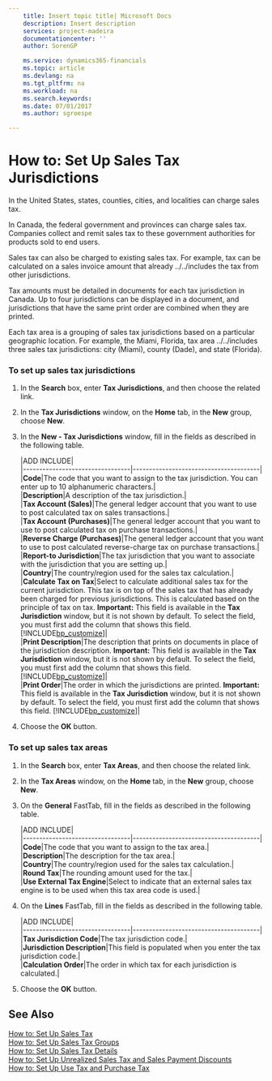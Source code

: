 ```yaml
---
    title: Insert topic title| Microsoft Docs
    description: Insert description
    services: project-madeira
    documentationcenter: ''
    author: SorenGP

    ms.service: dynamics365-financials
    ms.topic: article
    ms.devlang: na
    ms.tgt_pltfrm: na
    ms.workload: na
    ms.search.keywords:
    ms.date: 07/01/2017
    ms.author: sgroespe

---
```

# How to: Set Up Sales Tax Jurisdictions
In the United States, states, counties, cities, and localities can charge sales tax.  
  
 In Canada, the federal government and provinces can charge sales tax. Companies collect and remit sales tax to these government authorities for products sold to end users.  
  
 Sales tax can also be charged to existing sales tax. For example, tax can be calculated on a sales invoice amount that already ../../includes the tax from other jurisdictions.  
  
 Tax amounts must be detailed in documents for each tax jurisdiction in Canada. Up to four jurisdictions can be displayed in a document, and jurisdictions that have the same print order are combined when they are printed.  
  
 Each tax area is a grouping of sales tax jurisdictions based on a particular geographic location. For example, the Miami, Florida, tax area ../../includes three sales tax jurisdictions: city \(Miami\), county \(Dade\), and state \(Florida\).  
  
### To set up sales tax jurisdictions  
  
1.  In the **Search** box, enter **Tax Jurisdictions**, and then choose the related link.  
  
2.  In the **Tax Jurisdictions** window, on the **Home** tab, in the **New** group, choose **New**.  
  
3.  In the **New - Tax Jurisdictions** window, fill in the fields as described in the following table.  
  
    |ADD INCLUDE<!--[!INCLUDE[bp_tablefield](../../includes/bp_tabledescription_md.md)]-->|  
    |---------------------------------|---------------------------------------|  
    |**Code**|The code that you want to assign to the tax jurisdiction. You can enter up to 10 alphanumeric characters.|  
    |**Description**|A description of the tax jurisdiction.|  
    |**Tax Account \(Sales\)**|The general ledger account that you want to use to post calculated tax on sales transactions.|  
    |**Tax Account \(Purchases\)**|The general ledger account that you want to use to post calculated tax on purchase transactions.|  
    |**Reverse Charge \(Purchases\)**|The general ledger account that you want to use to post calculated reverse-charge tax on purchase transactions.|  
    |**Report-to Jurisdiction**|The tax jurisdiction that you want to associate with the jurisdiction that you are setting up.|  
    |**Country**|The country\/region used for the sales tax calculation.|  
    |**Calculate Tax on Tax**|Select to calculate additional sales tax for the current jurisdiction. This tax is on top of the sales tax that has already been charged for previous jurisdictions. This is calculated based on the principle of tax on tax. **Important:**  This field is available in the **Tax Jurisdiction** window, but it is not shown by default. To select the field, you must first add the column that shows this field. [!INCLUDE[bp_customize](../../includes/bp_customize_md.md)]|  
    |**Print Description**|The description that prints on documents in place of the jurisdiction description. **Important:**  This field is available in the **Tax Jurisdiction** window, but it is not shown by default. To select the field, you must first add the column that shows this field. [!INCLUDE[bp_customize](../../includes/bp_customize_md.md)]|  
    |**Print Order**|The order in which the jurisdictions are printed. **Important:**  This field is available in the **Tax Jurisdiction** window, but it is not shown by default. To select the field, you must first add the column that shows this field. [!INCLUDE[bp_customize](../../includes/bp_customize_md.md)]|  
  
4.  Choose the **OK** button.  
  
### To set up sales tax areas  
  
1.  In the **Search** box, enter **Tax Areas**, and then choose the related link.  
  
2.  In the **Tax Areas** window, on the **Home** tab, in the **New** group, choose **New**.  
  
3.  On the **General** FastTab, fill in the fields as described in the following table.  
  
    |ADD INCLUDE<!--[!INCLUDE[bp_tablefield](../../includes/bp_tabledescription_md.md)]-->|  
    |---------------------------------|---------------------------------------|  
    |**Code**|The code that you want to assign to the tax area.|  
    |**Description**|The description for the tax area.|  
    |**Country**|The country\/region used for the sales tax calculation.|  
    |**Round Tax**|The rounding amount used for the tax.|  
    |**Use External Tax Engine**|Select to indicate that an external sales tax engine is to be used when this tax area code is used.|  
  
4.  On the **Lines** FastTab, fill in the fields as described in the following table.  
  
    |ADD INCLUDE<!--[!INCLUDE[bp_tablefield](../../includes/bp_tabledescription_md.md)]-->|  
    |---------------------------------|---------------------------------------|  
    |**Tax Jurisdiction Code**|The tax jurisdiction code.|  
    |**Jurisdiction Description**|This field is populated when you enter the tax jurisdiction code.|  
    |**Calculation Order**|The order in which tax for each jurisdiction is calculated.|  
  
5.  Choose the **OK** button.  
  
## See Also  
 [How to: Set Up Sales Tax](how-to-set-up-sales-tax.md)   
 [How to: Set Up Sales Tax Groups](how-to-set-up-sales-tax-groups.md)   
 [How to: Set Up Sales Tax Details](how-to-set-up-sales-tax-details.md)   
 [How to: Set Up Unrealized Sales Tax and Sales Payment Discounts](how-to-set-up-unrealized-sales-tax-and-sales-payment-discounts.md)   
 [How to: Set Up Use Tax and Purchase Tax](how-to-set-up-use-tax-and-purchase-tax.md)